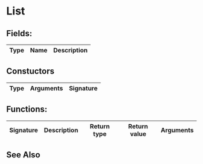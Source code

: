 # List

<description>

## Fields:
| Type    | Name      | Description |
| :------------- | :----------: | -----------: |


## Constuctors
| Type | Arguments | Signature |
| :--- | :-------: | --------: |


## Functions:
| Signature | Description | Return type | Return value | Arguments | 
| :-------- | :---------: | :----------: | :-------: | ----------: |


## See Also
